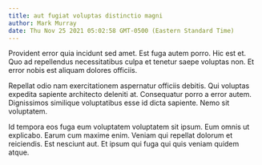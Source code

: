 ```yaml
---
title: aut fugiat voluptas distinctio magni
author: Mark Murray
date: Thu Nov 25 2021 05:02:58 GMT-0500 (Eastern Standard Time)
---
```

Provident error quia incidunt sed amet. Est fuga autem porro. Hic est et. Quo ad repellendus necessitatibus culpa et tenetur saepe voluptas non. Et error nobis est aliquam dolores officiis.

 Repellat odio nam exercitationem aspernatur officiis debitis. Qui voluptas expedita sapiente architecto deleniti at. Consequatur porro a error autem. Dignissimos similique voluptatibus esse id dicta sapiente. Nemo sit voluptatem.

 Id tempora eos fuga eum voluptatem voluptatem sit ipsum. Eum omnis ut explicabo. Earum cum maxime enim. Veniam qui repellat dolorum et reiciendis. Est nesciunt aut. Et ipsum qui fuga qui quis veniam quidem atque.